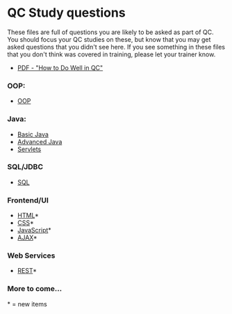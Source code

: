 # QC Study questions
These files are full of questions you are likely to be asked as part of QC. You should focus your QC studies on these, but know that you may get asked questions that you didn't see here. If you see something in these files that you don't think was covered in training, please let your trainer know. 

 - [PDF - "How to Do Well in QC"](./how-to-do-well-in-qc.pdf)


### OOP:
 - [OOP](./qc-oop.md)

### Java:
 - [Basic Java](./qc-java-basics.md)
 - [Advanced Java](./qc-java-advanced.md)
 - [Servlets](./qc-servlets.md)

### SQL/JDBC
 - [SQL](./qc-sql.md)


### Frontend/UI
 - [HTML](./qc-html.md)\*
 - [CSS](./qc-css.md)\*
 - [JavaScript](./qc-javascript.md)\*
 - [AJAX](./qc-ajax.md)\*


### Web Services
 - [REST](./qc-rest.md)\*

### More to come...

\* = new items
